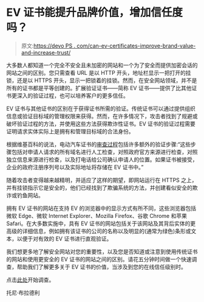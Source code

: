 # EV 证书能提升品牌价值，增加信任度吗？

> 原文:[https://devo PS . com/can-ev-certificates-improve-brand-value-and-increase-trust/](https://devops.com/can-ev-certificates-improve-brand-value-and-increase-trust/)

大多数人都知道一个完全不安全且未加密的网站和一个为了安全而提供加密会话的网站之间的区别。您只需查看 URL 是以 HTTP 开头，地址栏显示一把打开的挂锁，还是以 HTTPS 开头，显示一把锁着的挂锁。然而，在安全网站领域，并不是所有的证书都是平等创建的。扩展验证证书——简称 EV 证书——提供了比其他证书更深入的验证过程，也可以培养客户的更多信任。

EV 证书与其他证书的区别在于获得证书所需的验证。传统证书可以通过提供组织信息或验证目标域的管理权限来获得。然而，在许多情况下，攻击者找到了规避或破坏验证过程的方法，并使用这些方法获得欺诈性证书。EV 证书的验证过程需要证明请求实体实际上是拥有和管理目标域的合法身份。

根据维基百科的说法，电动汽车证书的[审查过程](https://en.wikipedia.org/wiki/Extended_Validation_Certificate)包括许多额外的验证步骤:“这些步骤包括对申请人请求的所有域名进行人工检查，对照政府官方来源进行检查，对照独立信息来源进行检查，以及打电话给公司确认申请人的位置。如果证书被接受，企业的政府注册序列号以及实际地址将存储在 EV 证书中。”

随着攻击者变得越来越精明，并适应了这样的期望，即网站运行在 HTTPS 之上，并有挂锁指示它是安全的，他们已经找到了欺骗系统的方法，并创建看似安全的欺诈或钓鱼网站。

拥有 EV 证书的网站在支持 EV 的浏览器中的显示方式有所不同，这些浏览器包括微软 Edge、微软 Internet Explorer、Mozilla Firefox、谷歌 Chrome 和苹果 Safari。在大多数实施中，具有 EV 证书的网站包括关于该网站及其背后实体的更高级的详细信息，例如拥有该证书的公司的名称以及明显的(通常为绿色)条形或文本，以便于对有效的 EV 证书进行直观验证。

我们想更多地了解安全网站对您的重要性，以及您是否知道或注意到使用传统证书的网站和使用更安全的 EV 证书的网站之间的区别。请花五分钟时间做一个快速调查，帮助我们了解更多关于 EV 证书的价值，当涉及到您的在线信任级别时。

点击[此处](https://www.surveylegend.com/s/s0u)开始调查。

托尼·布拉德利